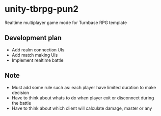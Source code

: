 # unity-tbrpg-pun2
Realtime multiplayer game mode for Turnbase RPG template

## Development plan
- Add realm connection UIs
- Add match making UIs
- Implement realtime battle

## Note
- Must add some rule such as: each player have limited duration to make decision
- Have to think about whats to do when player exit or disconnect during the battle
- Have to think about which client will calculate damage, master or any
